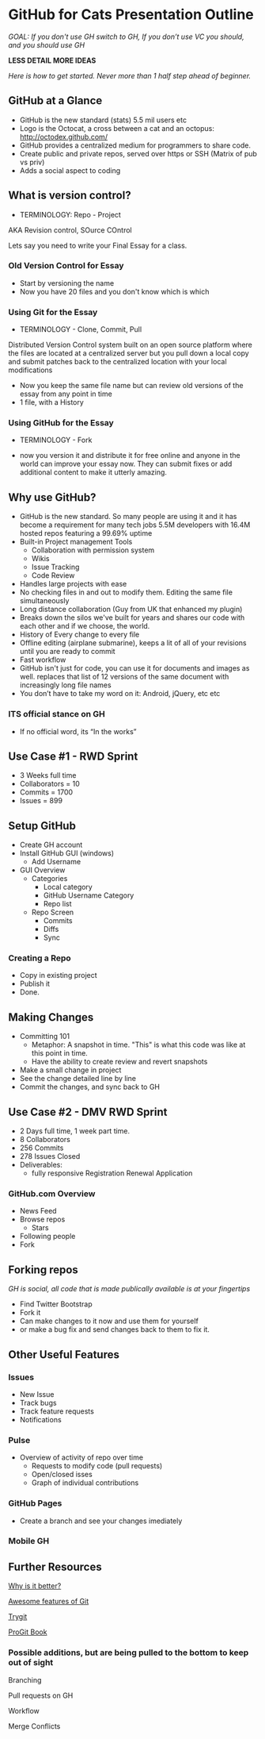 # GitHub for Cats Presentation Outline

_GOAL: If you don't use GH switch to GH, If you don’t use VC you should, and you should use GH_

__LESS DETAIL MORE IDEAS__

_Here is how to get started. Never more than 1 half step ahead of beginner._

## GitHub at a Glance

 - GitHub is the new standard (stats) 5.5 mil users etc
 - Logo is the Octocat, a cross between a cat and an octopus: http://octodex.github.com/
 - GitHub provides a centralized medium for programmers to share code.
 - Create public and private repos, served over https or SSH (Matrix of pub vs priv)
 - Adds a social aspect to coding

## What is version control?

 - TERMINOLOGY: Repo - Project

AKA Revision control, SOurce COntrol

Lets say you need to write your Final Essay for a class.

### Old Version Control for Essay
 - Start by versioning the name
 - Now you have 20 files and you don't know which is which

### Using Git for the Essay

 - TERMINOLOGY - Clone, Commit, Pull

Distributed Version Control system built on an open source platform where the files are located at a centralized server but you pull down a local copy and submit patches back to the centralized location with your local modifications

 - Now you keep the same file name but can review old versions of the essay from any point in time
 - 1 file, with a History

### Using GitHub for the Essay

 - TERMINOLOGY - Fork

 - now you version it and distribute it for free online and anyone in the world can improve your essay now. They can submit fixes or add additional content to make it utterly amazing.

## Why use GitHub?

 - GitHub is the new standard. So many people are using it and it has become a requirement for many tech jobs 5.5M developers with 16.4M hosted repos featuring a 99.69% uptime
 - Built-in Project management Tools
    - Collaboration with permission system
    - Wikis
    - Issue Tracking
    - Code Review
 - Handles large projects with ease
 - No checking files in and out to modify them. Editing the same file simultaneously
 - Long distance collaboration (Guy from UK that enhanced my plugin)
 - Breaks down the silos we've built for years and shares our code with each other and if we choose, the world.
 - History of Every change to every file
 - Offline editing (airplane submarine), keeps a lit of all of your revisions until you are ready to commit
 - Fast workflow
 - GitHub isn't just for code, you can use it for documents and images as well. replaces that list of 12 versions of the same document with increasingly long file names
 - You don’t have to take my word on it: Android, jQuery, etc etc

### ITS official stance on GH

 - If no official word, its “In the works”

## Use Case #1 - RWD Sprint

 - 3 Weeks full time
 - Collaborators = 10
 - Commits = 1700
 - Issues = 899

## Setup GitHub

 - Create GH account
 - Install GitHub GUI (windows)
    - Add Username
 - GUI Overview
    - Categories
      - Local category
      - GitHub Username Category
      - Repo list
    - Repo Screen
      - Commits
      - Diffs
      - Sync

### Creating a Repo

 - Copy in existing project
 - Publish it
 - Done.

## Making Changes

 - Committing 101
    - Metaphor: A snapshot in time. "This" is what this code was like at this point in time.
    - Have the ability to create review and revert snapshots
 - Make a small change in project
 - See the change detailed line by line
 - Commit the changes, and sync back to GH

## Use Case #2 - DMV RWD Sprint

 - 2 Days full time, 1 week part time.
 - 8 Collaborators
 - 256 Commits
 - 278 Issues Closed
 - Deliverables:
    - fully responsive Registration Renewal Application

### GitHub.com Overview

 - News Feed
 - Browse repos
    - Stars
 - Following people
 - Fork

## Forking repos

_GH is social, all code that is made publically available is at your fingertips_

 - Find Twitter Bootstrap
 - Fork it
 - Can make changes to it now and use them for yourself
 - or make a bug fix and send changes back to them to fix it.

## Other Useful Features

### Issues

 - New Issue
 - Track bugs
 - Track feature requests
 - Notifications

### Pulse

 - Overview of activity of repo over time
     - Requests to modify code (pull requests)
     - Open/closed isses
     - Graph of individual contributions

### GitHub Pages

 - Create a branch and see your changes imediately

### Mobile GH

## Further Resources

[Why is it better?](http://thkoch2001.github.io/whygitisbetter)

[Awesome features of Git](http://git-scm.com/about)

[Trygit](http://try.github.io)

[ProGit Book](http://git-scm.com/book)


### Possible additions, but are being pulled to the bottom to keep out of sight

Branching

Pull requests on GH

Workflow

Merge Conflicts
